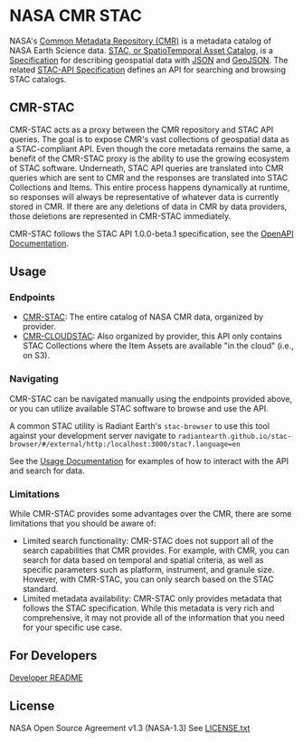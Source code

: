 # NASA CMR STAC
NASA's [Common Metadata Repository (CMR)](https://cmr.earthdata.nasa.gov/search) is a metadata
catalog of NASA Earth Science data. [STAC, or SpatioTemporal Asset Catalog](https://stacspec.org/), is a
[Specification](https://github.com/radiantearth/stac-spec) for describing geospatial data with
[JSON](https://www.json.org/) and [GeoJSON](http://geojson.io/). The related
[STAC-API Specification](https://github.com/radiantearth/stac-api-spec) defines an API
for searching and browsing STAC catalogs.

## CMR-STAC
CMR-STAC acts as a proxy between the CMR repository and STAC API queries.
The goal is to expose CMR's vast collections of geospatial data as a STAC-compliant API.
Even though the core metadata remains the same, a benefit of the CMR-STAC proxy is the ability
to use the growing ecosystem of STAC software. Underneath, STAC API queries are translated into
CMR queries which are sent to CMR and the responses are translated into STAC Collections and Items.
This entire process happens dynamically at runtime, so responses will always be representative of
whatever data is currently stored in CMR. If there are any deletions of data in CMR by data providers,
those deletions are represented in CMR-STAC immediately.

CMR-STAC follows the STAC API 1.0.0-beta.1 specification, see the
[OpenAPI Documentation](https://api.stacspec.org/v1.0.0-beta.1/index.html).

## Usage
### Endpoints
- [CMR-STAC](https://cmr.earthdata.nasa.gov/stac): The entire catalog of NASA CMR data, organized by provider.
- [CMR-CLOUDSTAC](https://cmr.earthdata.nasa.gov/cloudstac): Also organized by provider, this API only contains STAC Collections where the Item Assets are available "in the cloud" (i.e., on S3).

### Navigating
CMR-STAC can be navigated manually using the endpoints provided above, or you can utilize available STAC software to browse and use the API.  

A common STAC utility is Radiant Earth's `stac-browser` to use this tool against your development server navigate to
  ```radiantearth.github.io/stac-browser/#/external/http:/localhost:3000/stac?.language=en```

See the [Usage Documentation](docs/usage/usage.md) for examples of how to interact with the API and search for data.  

### Limitations
While CMR-STAC provides some advantages over the CMR, there are some limitations that you should be aware of:  
- Limited search functionality: CMR-STAC does not support all of the search capabilities that CMR provides. For example, with CMR, you can search for data based on temporal and spatial criteria, as well as specific parameters such as platform, instrument, and granule size. However, with CMR-STAC, you can only search based on the STAC standard.
- Limited metadata availability: CMR-STAC only provides metadata that follows the STAC specification. While this metadata is very rich and comprehensive, it may not provide all of the information that you need for your specific use case.

## For Developers
[Developer README](docs/README.md)

## License
NASA Open Source Agreement v1.3 (NASA-1.3)
See [LICENSE.txt](./LICENSE.txt)
